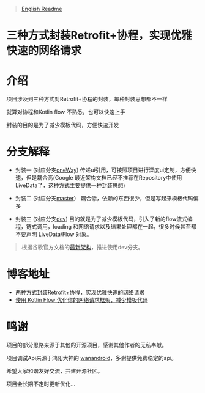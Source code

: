 > [English Readme](https://github.com/ldlywt/FastJetpack/edit/dev/README.md)

# 三种方式封装Retrofit+协程，实现优雅快速的网络请求

# 介绍
项目涉及到三种方式对Retrofit+协程的封装，每种封装思想都不一样

就算对协程和Kotlin flow 不熟悉，也可以快速上手

封装的目的是为了减少模板代码，方便快速开发


# 分支解释

- 封装一 (对应分支[oneWay](https://github.com/ldlywt/FastJetpack/tree/oneWay)) 传递ui引用，可按照项目进行深度ui定制，方便快速，但是耦合高(Google 最近架构文档已经不推荐在Repository中使用LiveData了，这种方式主要提供一种封装思想)

- 封装二 (对应分支[master](https://github.com/ldlywt/FastJetpack/tree/master)） 耦合低，依赖的东西很少，但是写起来模板代码偏多

- 封装三 (对应分支[dev](https://github.com/ldlywt/FastJetpack/tree/dev)) 目的就是为了减少模板代码，引入了新的flow流式编程，链式调用，loading 和网络请求以及结果处理都在一起，很多时候甚至都不要声明 LiveData/Flow 对象。


> 根据谷歌官方文档的[最新架构](https://developer.android.com/jetpack/guide)，推进使用dev分支。

# 博客地址

- [两种方式封装Retrofit+协程，实现优雅快速的网络请求](https://juejin.cn/post/6993294489125126151) 
- [使用 Kotlin Flow 优化你的网络请求框架，减少模板代码](https://juejin.cn/post/7022823222928211975)

# 鸣谢
项目的部分思路来源于其他的开源项目，感谢其他作者的无私奉献。

项目调试Api来源于鸿阳大神的 [wanandroid](https://wanandroid.com/)，多谢提供免费稳定的api。

希望大家和谐友好交流，共建开源社区。

项目会长期不定时更新优化...


